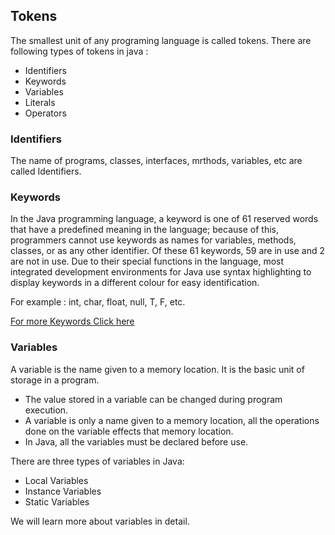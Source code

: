 ## Tokens  

The smallest unit of any programing language is called tokens. There are following types of tokens in java :  

  * Identifiers  
  * Keywords  
  * Variables  
  * Literals  
  * Operators  

### Identifiers  

The name of programs, classes, interfaces, mrthods, variables, etc are called Identifiers.  

### Keywords  

In the Java programming language, a keyword is one of 61 reserved words that have a predefined meaning in the language; because of this, programmers cannot use keywords as names for variables, methods, classes, or as any other identifier. Of these 61 keywords, 59 are in use and 2 are not in use. Due to their special functions in the language, most integrated development environments for Java use syntax highlighting to display keywords in a different colour for easy identification.  

For example : int, char, float, null, T, F, etc.  

[For more Keywords Click here](https://en.wikipedia.org/wiki/List_of_Java_keywords)  

### Variables  

A variable is the name given to a memory location. It is the basic unit of storage in a program.  

  * The value stored in a variable can be changed during program execution.  
  * A variable is only a name given to a memory location, all the operations done on the variable effects that memory location.  
  * In Java, all the variables must be declared before use.  

There are three types of variables in Java:  

  * Local Variables  
  * Instance Variables  
  * Static Variables  

We will learn more about variables in detail.  



